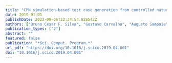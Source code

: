 ```yaml
---
title: "CPN simulation-based test case generation from controlled natural-language requirements"
date: 2019-01-01
publishDate: 2023-09-06T22:34:54.028542Z
authors: ["Bruno Cesar F. Silva", "Gustavo Carvalho", "Augusto Sampaio"]
publication_types: ["2"]
abstract: ""
featured: false
publication: "*Sci. Comput. Program.*"
url_pdf: "https://doi.org/10.1016/j.scico.2019.04.001"
doi: "10.1016/j.scico.2019.04.001"
---
```



